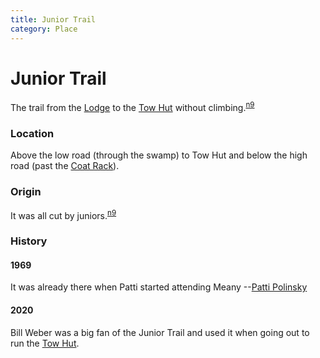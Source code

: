 ```yaml
---
title: Junior Trail
category: Place
---
```

# Junior Trail
The trail from the [Lodge](Lodge) to the [Tow Hut](Tow-Hut) without climbing.<sup>[n9][]</sup>

### Location

Above the low road (through the swamp) to Tow Hut and below the high road (past the [Coat Rack](Coat-Rack)).

### Origin

It was all cut by juniors.<sup>[n9][]</sup>

### History

#### 1969

It was already there when Patti started attending Meany --[Patti Polinsky](Patti-Polinsky)

#### 2020

Bill Weber was a big fan of the Junior Trail and used it when going out to run the [Tow Hut](Tow-Hut).

[n9]: Names-2009

